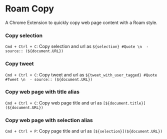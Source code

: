 # Roam Copy

A Chrome Extension to quickly copy web page content with a Roam style.

### Copy selection

`Cmd + Ctrl + C`: Copy selection and url as `${selection} #Quote \n  - source:: (${document.URL})`

### Copy tweet

`Cmd + Ctrl + C`: Copy tweet and url as `${tweet_with_user_tagged} #Quote #Tweet \n  - source:: (${document.URL})`

### Copy web page with title alias

`Cmd + Ctrl + C`: Copy web page title and url as `[${document.title}](${document.URL})`

### Copy web page with selection alias

`Cmd + Ctrl + P`: Copy page title and url as `[${selection}](${document.URL})`
